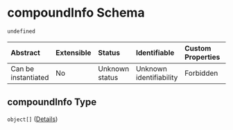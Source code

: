 # compoundInfo Schema

```txt
undefined
```



| Abstract            | Extensible | Status         | Identifiable            | Custom Properties | Additional Properties | Access Restrictions | Defined In                                                                            |
| :------------------ | :--------- | :------------- | :---------------------- | :---------------- | :-------------------- | :------------------ | :------------------------------------------------------------------------------------ |
| Can be instantiated | No         | Unknown status | Unknown identifiability | Forbidden         | Allowed               | none                | [compound\_info.schema.json](../out/compound_info.schema.json "open original schema") |

## compoundInfo Type

`object[]` ([Details](compound_info-items.md))
